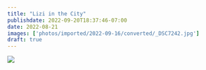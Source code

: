 ```yaml
---
title: "Lizi in the City"
publishdate: 2022-09-20T18:37:46-07:00
date: 2022-08-21
images: ['photos/imported/2022-09-16/converted/_DSC7242.jpg']
draft: true
---
```


![](photos/imported/2022-05-31/converted/DSC05839.jpg)